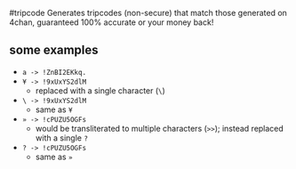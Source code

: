 #tripcode
Generates tripcodes (non-secure) that match those generated on 4chan, guaranteed 100% accurate or your money back!

## some examples
* `a -> !ZnBI2EKkq.`
* `¥ -> !9xUxYS2dlM`
  * replaced with a single character (`\`)
* `\ -> !9xUxYS2dlM`
  * same as `¥`
* `» -> !cPUZU5OGFs`
  * would be transliterated to multiple characters (`>>`); instead replaced with a single `?`
* `? -> !cPUZU5OGFs`
  * same as `»`
